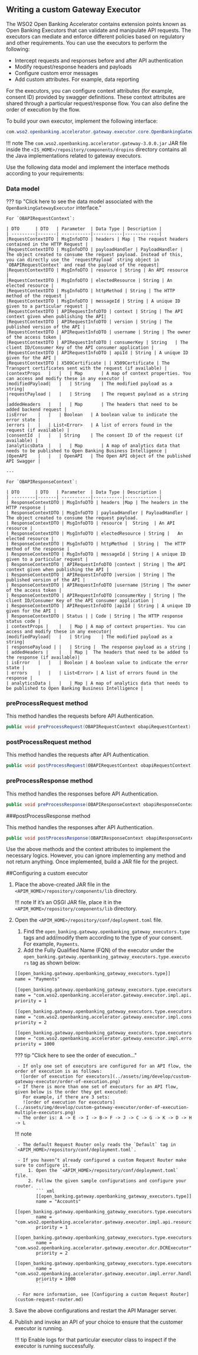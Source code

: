 ## Writing a custom Gateway Executor

The WSO2 Open Banking Accelerator contains extension points known as Open Banking Executors that can validate and 
manipulate API requests. The executors can mediate and enforce different policies based on regulatory and other 
requirements. You can use the executors to perform the following: 

- Intercept requests and responses before and after API authentication 
- Modify request/response headers and payloads
- Configure custom error messages
- Add custom attributes. For example, data reporting  

For the executors, you can configure context attributes (for example, consent ID) provided by swagger definitions. 
These context attributes are shared through a particular request/response flow. You can also define the order of 
execution by the flow. 

To build your own executor, implement the following interface:

``` java
com.wso2.openbanking.accelerator.gateway.executor.core.OpenBankingGatewayExecutor
```

!!! note
    The `com.wso2.openbanking.accelerator.gateway-3.0.0.jar` JAR file inside the 
    `<IS_HOME>/repository/components/dropins` directory contains all the Java implementations related to gateway 
    executors.

Use the following data model and implement the interface methods according to your requirements:

### Data model 

??? tip "Click here to see the data model associated with the `OpenBankingGatewayExecutor` interface."
    
    For `OBAPIRequestContext`:
            
    | DTO      | DTO   | Parameter  | Data Type | Description |
    | ---------|-------| -----------|-----------|-------------|
    |RequestContextDTO | MsgInfoDTO | headers | Map | The request headers contained in the HTTP Request |
    |RequestContextDTO | MsgInfoDTO | payloadHandler | PayloadHandler | The object created to consume the request payload. Instead of this, you can directly use the `requestPayload` string object in `OBAPIRequestContext` and read the payload of the request|
    |RequestContextDTO | MsgInfoDTO | resource | String | An API resource |
    |RequestContextDTO | MsgInfoDTO | electedResource | String | An elected resource |
    |RequestContextDTO | MsgInfoDTO | httpMethod | String | The HTTP method of the request |
    |RequestContextDTO | MsgInfoDTO | messageId | String | A unique ID given to a particular request |
    |RequestContextDTO | APIRequestInfoDTO | context | String | The API context given when publishing the API|
    |RequestContextDTO | APIRequestInfoDTO | version | String | The published version of the API |
    |RequestContextDTO | APIRequestInfoDTO | username | String | The owner of the access token |
    |RequestContextDTO | APIRequestInfoDTO | consumerKey | String	| The client ID/Consumer Key of the API consumer application |
    |RequestContextDTO | APIRequestInfoDTO | apiId | String | A unique ID given for the API |
    |RequestContextDTO | X509Certificate | | X509Certificate | The Transport certificates sent with the request (if available) |
    |contextProps	|	|	| Map		| A map of context properties. You can access and modify these in any executor |
    |modifiedPayload|   |   | String    | The modified payload as a string|
    |requestPayload |	|	| String	| The request payload as a string |
    |addedHeaders	|	| 	| Map		| The headers that need to be added backend request |
    |isError	|	| 	| Boolean	| A boolean value to indicate the error state |
    |errors	|	| 	| List<Error>	| A list of errors found in the request (if available) |
    |consentId	|	| 	| String	| The consent ID of the request (if available) |
    |analyticsData	|	| 	| Map		| A map of analytics data that needs to be published to Open Banking Business Intelligence |
    |OpenAPI	|	|	| OpenAPI	| The Open API object of the published API Swagger |
    
    ---
    
    For `OBAPIResponseContext`:
            
    | DTO      | DTO   | Parameter  | Data Type | Description |
    | ---------|-------| -----------|-----------|-------------|
    | ResponseContextDTO | MsgInfoDTO | headers |Map | The headers in the HTTP response |
    | ResponseContextDTO | MsgInfoDTO | payloadHandler | PayloadHandler | The object created to consume the request payload.  
    | ResponseContextDTO | MsgInfoDTO | resource |	String	| An API resource |
    | ResponseContextDTO | MsgInfoDTO | electedResource | String |	 An elected resource |
    | ResponseContextDTO | MsgInfoDTO | httpMethod	| String |  The HTTP method of the response |
    | ResponseContextDTO | MsgInfoDTO | messageId | String | A unique ID given to a particular request |
    | ResponseContextDTO | APIRequestInfoDTO |context | String | The API context given when publishing the API |
    | ResponseContextDTO | APIRequestInfoDTO |version | String | The published version of the API |
    | ResponseContextDTO | APIRequestInfoDTO |username |String | The owner of the access token |
    | ResponseContextDTO | APIRequestInfoDTO |consumerKey | String | The client ID/Consumer Key of the API consumer application |
    | ResponseContextDTO | APIRequestInfoDTO |apiId | String | A unique ID given for the API |
    | ResponseContextDTO | Status | | Code | String | The HTTP response status code | 
    | contextProps |	|	| Map | A map of context properties. You can access and modify these in any executor|
    |modifiedPayload|   |   | String    | The modified payload as a string|
    | responsePayload |	|	| String |  The response payload as a string |
    | addedHeaders |	|	| Map |  The headers that need to be added to the response (if available)|
    | isError 	|	|	| Boolean | A boolean value to indicate the error state |
    | errors  	|	|	| List<Error> | A list of errors found in the response |
    | analyticsData |	|	| Map | A map of analytics data that needs to be published to Open Banking Business Intelligence |
   
### preProcessRequest method

This method handles the requests before API Authentication.

``` java
public void preProcessRequest(OBAPIRequestContext obapiRequestContext);
```

### postProcessRequest method

This method handles the requests after API Authentication.

``` java
public void postProcessRequest(OBAPIRequestContext obapiRequestContext);
```

### preProcessResponse method

This method handles the responses before API Authentication.

``` java
public void preProcessResponse(OBAPIResponseContext obapiResponseContext);
```

###postProcessResponse method

This method handles the responses after API Authentication.

``` java
public void postProcessResponse(OBAPIResponseContext obapiResponseContext);
```

Use the above methods and the context attributes to implement the necessary logics. However, you can ignore 
implementing any method and not return anything. Once implemented, build a JAR file for the project. 

##Configuring a custom executor

1. Place the above-created JAR file in the `<APIM_HOME>/repository/components/lib` directory. 

    !!! note
        If it’s an OSGI JAR file, place it in the `<APIM_HOME>/repository/components/lib` directory.

2. Open the `<APIM_HOME>/repository/conf/deployment.toml` file.

    1. Find the `open_banking.gateway.openbanking_gateway_executors.type` tags and add/modify them according to the 
       type of your consent. For example, `Payments`.
    2. Add the Fully Qualified Name (FQN) of the executor under the 
    `open_banking.gateway.openbanking_gateway_executors.type.executors` tag as shown below:
    
    ``` xml
    [[open_banking.gateway.openbanking_gateway_executors.type]]
    name = "Payments"
   
    [[open_banking.gateway.openbanking_gateway_executors.type.executors]]
    name = "com.wso2.openbanking.accelerator.gateway.executor.impl.api.resource.access.validation.APIResourceAccessValidationExecutor"
    priority = 1
   
    [[open_banking.gateway.openbanking_gateway_executors.type.executors]]
    name = "com.wso2.openbanking.accelerator.gateway.executor.impl.consent.ConsentEnforcementExecutor"
    priority = 2
   
    [[open_banking.gateway.openbanking_gateway_executors.type.executors]]
    name = "com.wso2.openbanking.accelerator.gateway.executor.impl.error.handler.OBDefaultErrorHandler"
    priority = 1000
    ```

    ??? tip "Click here to see the order of execution..."
        
        - If only one set of executors are configured for an API flow, the order of execution is as follows:
         ![order of execution for executors](../assets/img/develop/custom-gateway-executor/order-of-execution.png)
        - If there is more than one set of executors for an API flow, given below is the order they get executed: 
          For example, if there are 3 sets:
          ![order of execution for executors](../assets/img/develop/custom-gateway-executor/order-of-execution-multiple-executors.png)
        - The order is: A -> E -> I -> B-> F -> J -> C -> G -> K -> D -> H -> L
    
    !!! note
    
        - The default Request Router only reads the `Default` tag in `<APIM_HOME>/repository/conf/deployment.toml`. 
        
        - If you haven’t already configured a custom Request Router make sure to configure it. 
            1. Open the `<APIM_HOME>/repository/conf/deployment.toml` file.
            2. Follow the given sample configurations and configure your router. 
               ``` xml
               [[open_banking.gateway.openbanking_gateway_executors.type]]
               name = "Accounts"
               [[open_banking.gateway.openbanking_gateway_executors.type.executors]]
               name = "com.wso2.openbanking.accelerator.gateway.executor.impl.api.resource.access.validation.APIResourceAccessValidationExecutor"
               priority = 1
               [[open_banking.gateway.openbanking_gateway_executors.type.executors]]
               name = "com.wso2.openbanking.accelerator.gateway.executor.dcr.DCRExecutor"
               priority = 2
               [[open_banking.gateway.openbanking_gateway_executors.type.executors]]
               name = "com.wso2.openbanking.accelerator.gateway.executor.impl.error.handler.OBDefaultErrorHandler"
               priority = 1000
               ```
           
        - For more information, see [Configuring a custom Request Router](custom-request-router.md) 
        
3. Save the above configurations and restart the API Manager server. 

4. Publish and invoke an API of your choice to ensure that the customer executor is running.

    !!! tip 
        Enable logs for that particular executor class to inspect if the executor is running successfully. 
